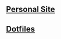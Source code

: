 ## [Personal Site](https://jeffreywindsor.com)

## [Dotfiles](https://github.com/jeffwindsor/dotfiles)
